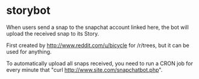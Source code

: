 storybot
========
When users send a snap to the snapchat account linked here, the bot will upload the received snap to its Story.

First created by http://www.reddit.com/u/bicycle for /r/trees, but it can be used for anything.

To automatically upload all snaps received, you need to run a CRON job for every minute that "curl http://www.site.com/snapchatbot.php".
